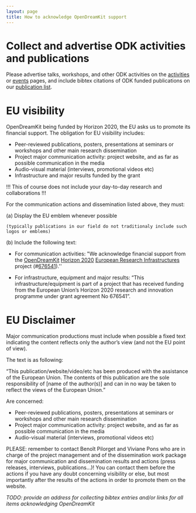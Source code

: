```yaml
---
layout: page
title: How to acknowledge OpenDreamKit support
---
```


# Collect and advertise ODK activities and publications

Please advertise talks, workshops, and other ODK activities on the [activities](activities) or [events](calendar) pages, and include bibtex citations of ODK funded publications on our [publication list](https://github.com/OpenDreamKit/OpenDreamKit/blob/master/publications.bib).

# EU visibility

OpenDreamKit being funded by Horizon 2020, the EU asks us to promote its financial support. The obligation for EU visibility includes:

  -	Peer-reviewed publications, posters, presentations at seminars or workshops and other main research dissemination
  -	Project major communication activity: project website, and as far as possible communication in the media
  -	Audio-visual material (interviews, promotional videos etc)
  -	Infrastructure and major results funded by the grant

!!! This of course does not include your day-to-day research and collaborations !!!

For the communication actions and dissemination listed above, they must:

(a)	Display the EU emblem whenever possible

    (typically publications in our field do not traditionaly include such logos or emblems) 

(b)	Include the following text:

  -  For communication activities: "We acknowledge financial support from the
[OpenDreamKit](http://opendreamkit.org/)
[Horizon 2020](https://ec.europa.eu/programmes/horizon2020/)
[European Research Infrastructures](https://ec.europa.eu/programmes/horizon2020/en/h2020-section/european-research-infrastructures-including-e-infrastructures)
project (#<a href="http://cordis.europa.eu/project/rcn/198334_en.html">676541</a>).''

  -  For infrastructure, equipment and major results: “This infrastructure/equipment is part of a project that has received funding from the European Union’s Horizon 2020 research and innovation programme under grant agreement No 676541”.

# EU Disclaimer

Major communication productions must include when possible a fixed text indicating the content reflects only the author’s view (and not the EU point of view). 

The text is as following:

“This publication/website/video/etc has been produced with the assistance of the European Union. The contents of this publication are the sole responsibility of [name of the author(s)] and can in no way be taken to reflect the views of the European Union.”

Are concerned:

- Peer-reviewed publications, posters, presentations at seminars or workshops and other main research dissemination
-	Project major communication activity: project website, and as far as possible communication in the media
-	Audio-visual material (interviews, promotional videos etc)




PLEASE: remember to contact Benoît Pilorget and Viviane Pons who are in charge of the project management and of the dissemination work package for major communication and dissemination results and actions (press releases, interviews, publications…)! You can contact them before the actions if you have any doubt concerning visibility or else, but most importantly after the results of the actions in order to promote them on the website.



*TODO: provide an address for collecting bibtex entries and/or links
for all items acknowledging OpenDreamKit*
